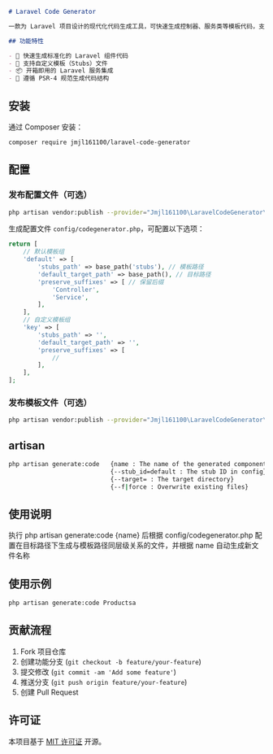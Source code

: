 ```markdown
# Laravel Code Generator

一款为 Laravel 项目设计的现代化代码生成工具，可快速生成控制器、服务类等模板代码，支持自定义模板。

## 功能特性

- 🚀 快速生成标准化的 Laravel 组件代码
- 📁 支持自定义模板（Stubs）文件
- 📦 开箱即用的 Laravel 服务集成
- 🔧 遵循 PSR-4 规范生成代码结构
```
## 安装

通过 Composer 安装：

```bash
composer require jmjl161100/laravel-code-generator
```

## 配置

### 发布配置文件（可选）

```bash
php artisan vendor:publish --provider="Jmjl161100\LaravelCodeGenerator\CodeGeneratorServiceProvider" --tag=codegenerator-config
```

生成配置文件 `config/codegenerator.php`，可配置以下选项：

```php
return [
    // 默认模板组
    'default' => [
        'stubs_path' => base_path('stubs'), // 模板路径
        'default_target_path' => base_path(), // 目标路径
        'preserve_suffixes' => [ // 保留后缀
            'Controller',
            'Service',
        ],
    ],
    // 自定义模板组
    'key' => [
        'stubs_path' => '',
        'default_target_path' => '',
        'preserve_suffixes' => [
            //
        ],
    ],
];
```

### 发布模板文件（可选）

```bash
php artisan vendor:publish --provider="Jmjl161100\LaravelCodeGenerator\CodeGeneratorServiceProvider" --tag=codegenerator-stubs
```

## artisan

```bash
php artisan generate:code   {name : The name of the generated component}
                            {--stub_id=default : The stub ID in config}
                            {--target= : The target directory}
                            {--f|force : Overwrite existing files}
```

## 使用说明

执行 php artisan generate:code {name} 后根据 config/codegenerator.php 配置在目标路径下生成与模板路径同层级关系的文件，并根据 name 自动生成新文件名称

## 使用示例

```bash
php artisan generate:code Productsa
```

## 贡献流程

1. Fork 项目仓库
2. 创建功能分支 (`git checkout -b feature/your-feature`)
3. 提交修改 (`git commit -am 'Add some feature'`)
4. 推送分支 (`git push origin feature/your-feature`)
5. 创建 Pull Request

## 许可证

本项目基于 [MIT 许可证](LICENSE.md) 开源。
